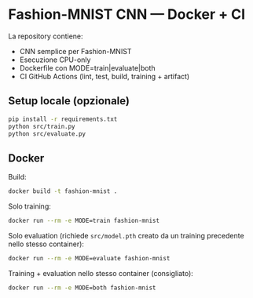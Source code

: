 # Fashion-MNIST CNN — Docker + CI

La repository contiene:
- CNN semplice per Fashion-MNIST
- Esecuzione CPU-only 
- Dockerfile con MODE=train|evaluate|both
- CI GitHub Actions (lint, test, build, training + artifact)

## Setup locale (opzionale)
```bash
pip install -r requirements.txt
python src/train.py
python src/evaluate.py
```

## Docker
Build:
```bash
docker build -t fashion-mnist .
```

Solo training:
```bash
docker run --rm -e MODE=train fashion-mnist
```

Solo evaluation (richiede `src/model.pth` creato da un training precedente nello stesso container):
```bash
docker run --rm -e MODE=evaluate fashion-mnist
```

Training + evaluation nello stesso container (consigliato):
```bash
docker run --rm -e MODE=both fashion-mnist
```

